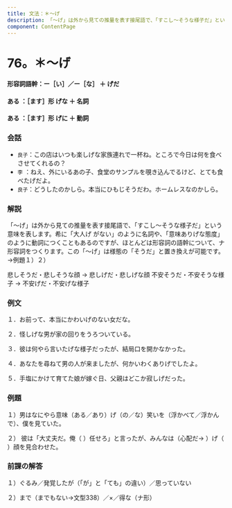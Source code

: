 ```yaml
---
title: 文法：＊～げ
description: 「～げ」は外から見ての推量を表す接尾語で、「すこし～そうな様子だ」という意味を表します。希に「大人げ がない」のように名詞や、「意味ありげな態度」のように動詞につくこともあるのですが、ほとんどは形容詞の語 幹について、ナ形容詞をつくります。この「～げ」は様態の「そうだ」と置き換えが可能です。→例題１）２）
component: ContentPage
---
```



# 76。＊～げ
#### 形容詞語幹：ー［い］／ー［な］ ＋ げだ    
#### ある ：［ます］形 げな ＋ 名詞
#### ある ：［ます］形 げに ＋ 動詞
### 会話
- `良子`：この店はいつも楽しげな家族連れで一杯ね。ところで今日は何を食べさせてくれるの？
- `李` ：ねえ、外にいるあの子、食堂のサンプルを覗き込んでるけど、とても食べたげだよ。
- `良子`：どうしたのかしら。本当にひもじそうだわ。ホームレスなのかしら。
### 解説
「～げ」は外から見ての推量を表す接尾語で、「すこし～そうな様子だ」という意味を表します。希に「大人げ がない」のように名詞や、「意味ありげな態度」のように動詞につくこともあるのですが、ほとんどは形容詞の語幹について、ナ形容詞をつくります。この「～げ」は様態の「そうだ」と置き換えが可能です。→例題１）２）

悲しそうだ・悲しそうな顔 → 悲しげだ・悲しげな顔 不安そうだ・不安そうな様子 → 不安げだ・不安げな様子
### 例文
１．お前って、本当にかわいげのない女だな。

２．怪しげな男が家の回りをうろついている。

３．彼は何やら言いたげな様子だったが、結局口を開かなかった。

４．あなたを尋ねて男の人が来ましたが、何かいわくありげでしたよ。

５．手塩にかけて育てた娘が嫁ぐ日、父親はどこか寂しげだった。
### 例題
１）男はなにやら意味（ある／あり）げ（の／な）笑いを（浮かべて／浮かんで）、僕を見ていた。

２） 彼は「大丈夫だ。俺（ ）任せろ」と言ったが、みんなは（心配だ→ ）げ（ ）顔を見合わせた。
### 前課の解答
１）ぐるみ／発覚したが（「が」と「ても」の違い）／思っていない

２）まで（までもない→文型338）／×／得な（ナ形）
